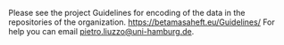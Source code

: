 Please see the project Guidelines for encoding of the data in the repositories of the organization.
https://betamasaheft.eu/Guidelines/
For help you can email pietro.liuzzo@uni-hamburg.de.
